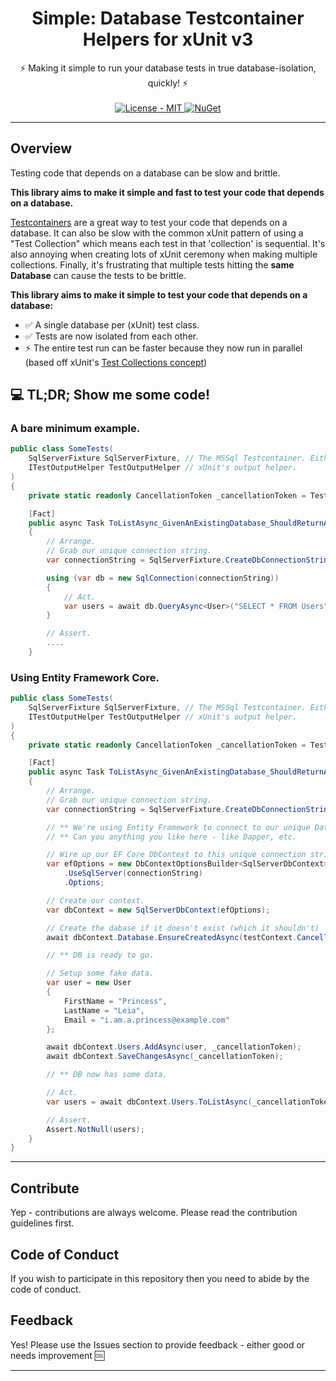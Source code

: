 <h1 align="center">Simple: Database Testcontainer Helpers for xUnit v3</h1>

<div align="center">
  ⚡ Making it simple to run your database tests in true database-isolation, quickly! ⚡
</div>

<br />

<div align="center">
    <!-- License -->
    <a href="https://choosealicense.com/licenses/mit/">
    <img src="https://img.shields.io/badge/License-MIT-blue.svg?style=flat-square" alt="License - MIT" />
    </a>
    <!-- NuGet -->
    <a href="https://www.nuget.org/packages/WorldDomination.SimpleTestcontainers.MsSql/">
    <img src="https://buildstats.info/nuget/WorldDomination.SimpleTestcontainers.MsSql" alt="NuGet" />
    </a>
</div>


---
## Overview

Testing code that depends on a database can be slow and brittle.

**This library aims to make it simple and fast to test your code that depends on a database.**

[Testcontainers](https://dotnet.testcontainers.org/) are a great way to test your code that depends on a database.
It can also be slow with the common xUnit pattern of using a "Test Collection" which means each test in that 'collection' is sequential.
It's also annoying when creating lots of xUnit ceremony when making multiple collections.
Finally, it's frustrating that multiple tests hitting the **same Database** can cause the tests to be brittle.

**This library aims to make it simple to test your code that depends on a database:**

- ✅ A single database per (xUnit) test class.
- ✅ Tests are now isolated from each other.
- ⚡ The entire test run can be faster because they now run in parallel (based off xUnit's [Test Collections concept](https://xunit.net/docs/running-tests-in-parallel#parallelism-in-test-frameworks))

## 💻 TL;DR; Show me some code!

### A bare minimum example.
```csharp
public class SomeTests(
    SqlServerFixture SqlServerFixture, // The MSSql Testcontainer. Either this simple one or your own custom one.
    ITestOutputHelper TestOutputHelper // xUnit's output helper.
)
{
    private static readonly CancellationToken _cancellationToken = TestContext.Current.CancellationToken;

    [Fact]
    public async Task ToListAsync_GivenAnExistingDatabase_ShouldReturnAllUsers()
    {
        // Arrange.
        // Grab our unique connection string.
        var connectionString = SqlServerFixture.CreateDbConnectionString(TestContext.Current, TestOutputHelper);

        using (var db = new SqlConnection(connectionString))
        {
            // Act.
            var users = await db.QueryAsync<User>("SELECT * FROM Users", cancellationToken: _cancellationToken).ToListAsync(_cancellationToken);
        }

        // Assert.
        ....
    }
```

### Using Entity Framework Core.
```csharp
public class SomeTests(
    SqlServerFixture SqlServerFixture, // The MSSql Testcontainer. Either this simple one or your own custom one.
    ITestOutputHelper TestOutputHelper // xUnit's output helper.
)
{
    private static readonly CancellationToken _cancellationToken = TestContext.Current.CancellationToken;

    [Fact]
    public async Task ToListAsync_GivenAnExistingDatabase_ShouldReturnAllUsers()
    {
        // Arrange.
        // Grab our unique connection string.
        var connectionString = SqlServerFixture.CreateDbConnectionString(TestContext.Current, TestOutputHelper);

        // ** We're using Entity Framework to connect to our unique Database instance.
        // ** Can you anything you like here - like Dapper, etc.

        // Wire up our EF Core DbContext to this unique connection string.
        var efOptions = new DbContextOptionsBuilder<SqlServerDbContext>()
            .UseSqlServer(connectionString)
            .Options;

        // Create our context.
        var dbContext = new SqlServerDbContext(efOptions);

        // Create the dabase if it doesn't exist (which it shouldn't)
        await dbContext.Database.EnsureCreatedAsync(testContext.CancellationToken);

        // ** DB is ready to go.

        // Setup some fake data.
        var user = new User
        {
            FirstName = "Princess",
            LastName = "Leia",
            Email = "i.am.a.princess@example.com"
        };

        await dbContext.Users.AddAsync(user, _cancellationToken);
        await dbContext.SaveChangesAsync(_cancellationToken);

        // ** DB now has some data.

        // Act.
        var users = await dbContext.Users.ToListAsync(_cancellationToken);

        // Assert.
        Assert.NotNull(users);
    }
}
```

---

## Contribute
Yep - contributions are always welcome. Please read the contribution guidelines first.

## Code of Conduct

If you wish to participate in this repository then you need to abide by the code of conduct.

## Feedback

Yes! Please use the Issues section to provide feedback - either good or needs improvement :cool:

---
